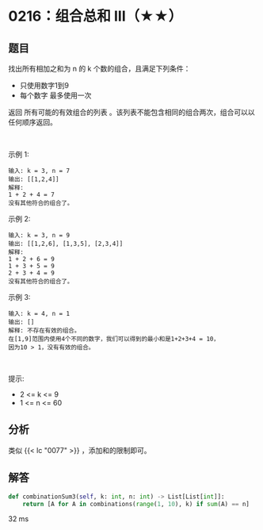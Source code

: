 # 0216：组合总和 III（★★）


## 题目

找出所有相加之和为 n 的 k 个数的组合，且满足下列条件：
- 只使用数字1到9
- 每个数字 最多使用一次 

返回 所有可能的有效组合的列表 。该列表不能包含相同的组合两次，组合可以以任何顺序返回。

 

示例 1:

	输入: k = 3, n = 7
	输出: [[1,2,4]]
	解释:
	1 + 2 + 4 = 7
	没有其他符合的组合了。

示例 2:

	输入: k = 3, n = 9
	输出: [[1,2,6], [1,3,5], [2,3,4]]
	解释:
	1 + 2 + 6 = 9
	1 + 3 + 5 = 9
	2 + 3 + 4 = 9
	没有其他符合的组合了。

示例 3:

	输入: k = 4, n = 1
	输出: []
	解释: 不存在有效的组合。
	在[1,9]范围内使用4个不同的数字，我们可以得到的最小和是1+2+3+4 = 10，
	因为10 > 1，没有有效的组合。
 

提示:
- 2 <= k <= 9
- 1 <= n <= 60


## 分析

类似 {{< lc "0077" >}} ，添加和的限制即可。

## 解答

```python
def combinationSum3(self, k: int, n: int) -> List[List[int]]:
    return [A for A in combinations(range(1, 10), k) if sum(A) == n]
```
32 ms




